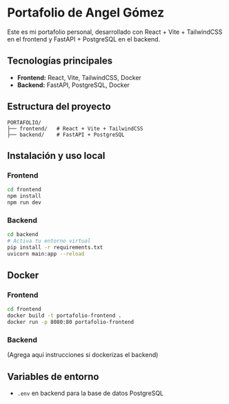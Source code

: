 # Portafolio de Angel Gómez

Este es mi portafolio personal, desarrollado con React + Vite + TailwindCSS en el frontend y FastAPI + PostgreSQL en el backend.

## Tecnologías principales

- **Frontend:** React, Vite, TailwindCSS, Docker
- **Backend:** FastAPI, PostgreSQL, Docker

## Estructura del proyecto

```
PORTAFOLIO/
├── frontend/   # React + Vite + TailwindCSS
├── backend/    # FastAPI + PostgreSQL
```

## Instalación y uso local

### Frontend

```bash
cd frontend
npm install
npm run dev
```

### Backend

```bash
cd backend
# Activa tu entorno virtual
pip install -r requirements.txt
uvicorn main:app --reload
```

## Docker

### Frontend

```bash
cd frontend
docker build -t portafolio-frontend .
docker run -p 8080:80 portafolio-frontend
```

### Backend

(Agrega aquí instrucciones si dockerizas el backend)

## Variables de entorno

- `.env` en backend para la base de datos PostgreSQL